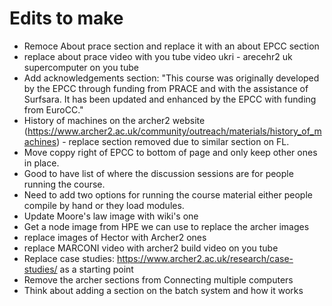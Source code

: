 

# Edits to make

- Remoce About prace section and replace it with an about EPCC section
- replace about prace video with you tube video ukri - arecehr2 uk supercomputer on you tube
- Add acknowledgements section: "This course was originally developed by the EPCC through funding from PRACE and with the assistance of Surfsara. It has been updated and enhanced by the EPCC with funding from EuroCC."
- History of machines on the archer2 website (https://www.archer2.ac.uk/community/outreach/materials/history_of_machines) - replace section removed due to similar section on FL.
- Move coppy right of EPCC to bottom of page and only keep other ones in place.
- Good to have list of where the discussion sessions are for people running the course.
- Need to add two options for running the course material either people compile by hand or they load modules.
- Update Moore's law image with wiki's one
- Get a node image from HPE we can use to replace the archer images
- replace images of Hector with Archer2 ones
- replace MARCONI video with archer2 build video on you tube
- Replace case studies: https://www.archer2.ac.uk/research/case-studies/ as a starting point
- Remove the archer sections from Connecting multiple computers
- Think about adding a section on the batch system and how it works
  